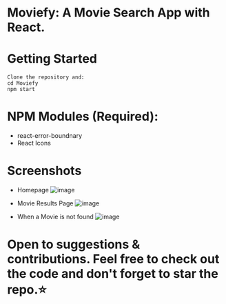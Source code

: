 # Moviefy: A Movie Search App with React.

 # Getting Started
 ```
Clone the repository and:
cd Moviefy
npm start
```
# NPM Modules (Required):
* react-error-boundnary
* React Icons

# Screenshots
* Homepage
 ![image](https://user-images.githubusercontent.com/44538497/117832437-1a882a00-b293-11eb-81f1-30fd9bc713cd.png)

* Movie Results Page
![image](https://user-images.githubusercontent.com/44538497/117832612-41466080-b293-11eb-8987-43d948f5e2d5.png)

* When a Movie is not found
![image](https://user-images.githubusercontent.com/44538497/117832844-7783e000-b293-11eb-83c3-3616d16c76db.png)

# Open to suggestions & contributions. Feel free to check out the code and don't forget to star the repo.:star:
